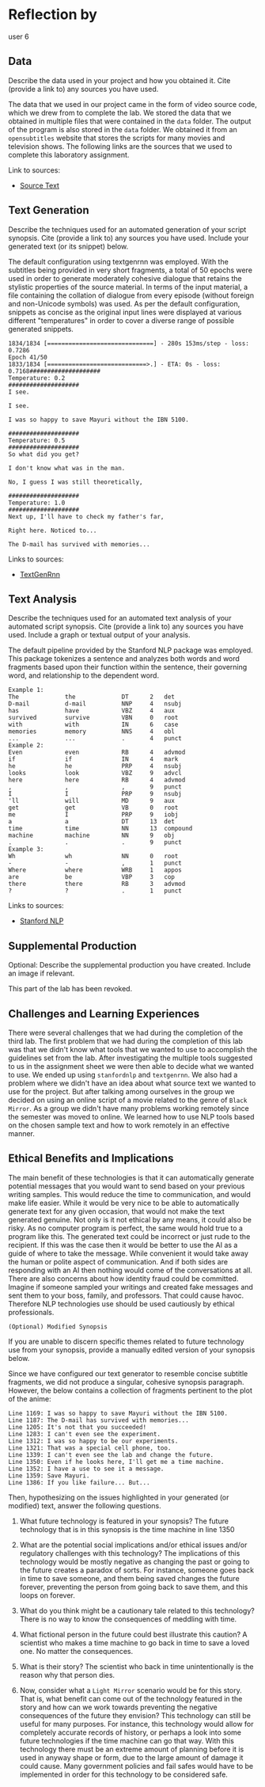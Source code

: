 # Reflection by

user 6

## Data

Describe the data used in your project and how you obtained it. Cite (provide a link to) any sources you have used.

The data that we used in our project came in the form of video source code, which we drew from to complete the lab. We stored the data that we obtained in multiple files that were contained in the `data` folder. The output of the program is also stored in the `data` folder. We obtained it from an `opensubtitles` website that stores the scripts for many movies and television shows. The following links are the sources that we used to complete this laboratory assignment.

Link to sources:
- [Source Text](https://www.opensubtitles.org/en/ssearch/sublanguageid-all/idmovie-136913)

## Text Generation

Describe the techniques used for an automated generation of your script synopsis. Cite (provide a link to) any sources you have used. Include your generated text (or its snippet) below.

The default configuration using textgenrnn was employed. With the subtitles being provided in very short fragments, a total of 50 epochs were used in order to generate moderately cohesive dialogue that retains the stylistic properties of the source material. In terms of the input material, a file containing the collation of dialogue from every episode (without foreign and non-Unicode symbols) was used. As per the default configuration, snippets as concise as the original input lines were displayed at various different "temperatures" in order to cover a diverse range of possible generated snippets.

```
1834/1834 [==============================] - 280s 153ms/step - loss: 0.7286
Epoch 41/50
1833/1834 [============================>.] - ETA: 0s - loss: 0.7168####################
Temperature: 0.2
####################
I see.

I see.

I was so happy to save Mayuri without the IBN 5100.

####################
Temperature: 0.5
####################
So what did you get?

I don't know what was in the man.

No, I guess I was still theoretically,

####################
Temperature: 1.0
####################
Next up, I'll have to check my father's far,

Right here. Noticed to...

The D-mail has survived with memories...
```

Links to sources:
- [TextGenRnn](https://github.com/minimaxir/textgenrnn)

## Text Analysis

Describe the techniques used for an automated text analysis of your automated script synopsis. Cite (provide a link to) any sources you have used. Include a graph or textual output of your analysis.

The default pipeline provided by the Stanford NLP package was employed. This package tokenizes a sentence and analyzes both words and word fragments based upon their function within the sentence, their governing word, and relationship to the dependent word.

```
Example 1:
The             the             DT      2   det
D-mail          d-mail          NNP     4   nsubj
has             have            VBZ     4   aux
survived        survive         VBN     0   root
with            with            IN      6   case
memories        memory          NNS     4   obl
...             ...             .       4   punct
Example 2:
Even            even            RB      4   advmod
if              if              IN      4   mark
he              he              PRP     4   nsubj       
looks           look            VBZ     9   advcl
here            here            RB      4   advmod
,               ,               ,       9   punct
I               I               PRP     9   nsubj
'll             will            MD      9   aux
get             get             VB      0   root
me              I               PRP     9   iobj
a               a               DT      13  det
time            time            NN      13  compound
machine         machine         NN      9   obj
.               .               .       9   punct
Example 3:
Wh              wh              NN      0   root
-               -               ,       1   punct
Where           where           WRB     1   appos
are             be              VBP     3   cop
there           there           RB      3   advmod
?               ?               .       1   punct
```

Links to sources:
- [Stanford NLP](https://stanfordnlp.github.io/stanfordnlp/)

## Supplemental Production
Optional: Describe the supplemental production you have created. Include an image if relevant.

This part of the lab has been revoked.

## Challenges and Learning Experiences

There were several challenges that we had during the completion of the third lab. The first problem that we had during the completion of this lab was that we didn't know what tools that we wanted to use to accomplish the guidelines set from the lab. After investigating the multiple tools suggested to us in the assignment sheet we were then able to decide what we wanted to use. We ended up using `stanfordnlp` and `textgenrnn`. We also had a problem where we didn't have an idea about what source text we wanted to use for the project. But after talking among ourselves in the group we decided on using an online script of a movie related to the genre of `Black Mirror`. As a group we didn't have many problems working remotely since the semester was moved to online. We learned how to use NLP tools based on the chosen sample text and how to work remotely in an effective manner.

## Ethical Benefits and Implications

The main benefit of these technologies is that it can automatically generate potential messages that you would want to send based on your previous writing samples. This would reduce the time to communication, and would make life easier. While it would be very nice to be able to automatically generate text for any given occasion, that would not make the text generated genuine. Not only is it not ethical by any means, it could also be risky.  As no computer program is perfect, the same would hold true to a program like this. The generated text could be incorrect or just rude to the recipient. If this was the case then it would be better to use the AI as a guide of where to take the message. While convenient it would take away the human or polite aspect of communication. And if both sides are responding with an AI then nothing would come of the conversations at all. There are also concerns about how identity fraud could be committed. Imagine if someone sampled your writings and created fake messages and sent them to your boss, family, and professors. That could cause havoc. Therefore NLP technologies use should be used cautiously by ethical professionals.

```
(Optional) Modified Synopsis
```

If you are unable to discern specific themes related to future technology use from your synopsis, provide a manually edited version of your synopsis below.

Since we have configured our text generator to resemble concise subtitle fragments, we did not produce a singular, cohesive synopsis paragraph. However, the below contains a collection of fragments pertinent to the plot of the anime:

```
Line 1169: I was so happy to save Mayuri without the IBN 5100.
Line 1187: The D-mail has survived with memories...
Line 1205: It's not that you succeeded!
Line 1283: I can't even see the experiment.
Line 1312: I was so happy to be our experiments.
Line 1321: That was a special cell phone, too.
Line 1339: I can't even see the lab and change the future.
Line 1350: Even if he looks here, I'll get me a time machine.
Line 1352: I have a use to see it a message.
Line 1359: Save Mayuri.
Line 1386: If you like failure... But...
```

Then, hypothesizing on the issues highlighted in your generated (or modified) text, answer the following questions.

1. What future technology is featured in your synopsis?
The future technology that is in this synopsis is the time machine in line 1350


2. What are the potential social implications and/or ethical issues and/or regulatory challenges with this technology?
The implications of this technology would be mostly negative as changing the past or going to the future creates a paradox of sorts.  For instance, someone goes back in time to save someone, and them being saved changes the future forever, preventing the person from going back to save them, and this loops on forever.

3. What do you think might be a cautionary tale related to this technology?
There is no way to know the consequences of meddling with time.

4. What fictional person in the future could best illustrate this caution?
A scientist who makes a time machine to go back in time to save a loved one.  No matter the consequences.

5. What is their story?
The scientist who back in time unintentionally is the reason why that person dies.

6. Now, consider what a ``Light Mirror`` scenario would be for this story. That is, what benefit can come out of the technology featured in the story and how can we work towards preventing the negative consequences of the future they envision?
This technology can still be useful for many purposes.  For instance, this technology would allow for completely accurate records of history, or perhaps a look into some future technologies if the time machine can go that way.  With this technology there must be an extreme amount of planning before it is used in anyway shape or form, due to the large amount of damage it could cause.  Many government policies and fail safes would have to be implemented in order for this technology to be considered safe.
